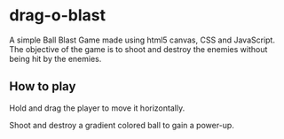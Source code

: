 # drag-o-blast
A simple Ball Blast Game made using html5 canvas, CSS and JavaScript. The objective of the game is to shoot and destroy the enemies without being hit by the enemies.
## How to play
Hold and drag the player to move it horizontally.

Shoot and destroy a gradient colored ball to gain a power-up.
